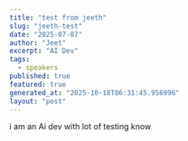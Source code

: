 ```yaml
---
title: "test from jeeth"
slug: "jeeth-test"
date: "2025-07-07"
author: "Jeet"
excerpt: "AI Dev"
tags:
  - speakers
published: true
featured: true
generated_at: "2025-10-18T06:31:45.956996"
layout: "post"
---
```


i am an Ai dev with lot of testing know